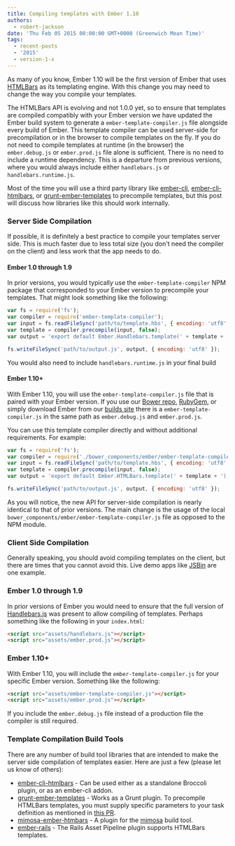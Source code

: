 ```yaml
---
title: Compiling templates with Ember 1.10
authors:
  - robert-jackson
date: 'Thu Feb 05 2015 00:00:00 GMT+0000 (Greenwich Mean Time)'
tags:
  - recent-posts
  - '2015'
  - version-1-x
---
```



As many of you know, Ember 1.10 will be the first version of Ember that uses [HTMLBars](https://github.com/tildeio/htmlbars) as its templating engine. With this change you may need to change the way you compile your templates.

The HTMLBars API is evolving and not 1.0.0 yet, so to ensure that templates are compiled compatibly with your Ember version we have updated the Ember build system to generate a `ember-template-compiler.js` file alongside every build of Ember. This template compiler can be used server-side for precompilation or in the browser to compile templates on the fly. If you do not need to compile templates at runtime (in the browser) the `ember.debug.js` or `ember.prod.js` file alone is sufficient. There is no need to include a runtime dependency. This is a departure from previous versions, where you would always include either `handlebars.js` or `handlebars.runtime.js`.

Most of the time you will use a third party library like [ember-cli](https://github.com/ember-cli/ember-cli), [ember-cli-htmlbars](https://github.com/rondale-sc/ember-cli-htmlbars), or [grunt-ember-templates](https://github.com/dgeb/grunt-ember-templates) to precompile templates, but this post will discuss how libraries like this should work internally.

### Server Side Compilation

If possible, it is definitely a best practice to compile your templates server side. This is much faster due to less total size (you don't need the compiler on the client) and less work that the app needs to do.

#### Ember 1.0 through 1.9

In prior versions, you would typically use the `ember-template-compiler` NPM package that corresponded to your Ember version to precompile your templates. That might look something like the following:

```javascript
var fs = require('fs');
var compiler = require('ember-template-compiler');
var input = fs.readFileSync('path/to/template.hbs', { encoding: 'utf8' });
var template = compiler.precompile(input, false);
var output = 'export default Ember.Handlebars.template(' + template + ');';

fs.writeFileSync('path/to/output.js', output, { encoding: 'utf8' });
```

You would also need to include `handlebars.runtime.js` in your final build

#### Ember 1.10+

With Ember 1.10, you will use the `ember-template-compiler.js` file that is paired with your Ember version. If you use our [Bower repo](https://github.com/components/ember), [RubyGem](https://rubygems.org/gems/ember-source), or simply download Ember from our [builds site](http://emberjs.com/builds/) there is a `ember-template-compiler.js` in the same path as `ember.debug.js` and `ember.prod.js`.

You can use this template compiler directly  and without additional requirements. For example:

```javascript
var fs = require('fs');
var compiler = require('./bower_components/ember/ember-template-compiler');
var input = fs.readFileSync('path/to/template.hbs', { encoding: 'utf8' });
var template = compiler.precompile(input, false);
var output = 'export default Ember.HTMLBars.template(' + template + ');';

fs.writeFileSync('path/to/output.js', output, { encoding: 'utf8' });
```

As you will notice, the new API for server-side compilation is nearly identical to that of prior versions. The main change is the usage of the local `bower_components/ember/ember-template-compiler.js` file as opposed to the NPM module.

### Client Side Compilation

Generally speaking, you should avoid compiling templates on the client, but there are times that you cannot avoid this. Live demo apps like [JSBin](http://emberjs.jsbin.com) are one example.

### Ember 1.0 through 1.9

In prior versions of Ember you would need to ensure that the full version of [Handlebars.js](handlebarsjs.com) was present to allow compiling of templates. Perhaps something like the following in your `index.html`:

```html
<script src="assets/handlebars.js"></script>
<script src="assets/ember.prod.js"></script>
```

### Ember 1.10+

With Ember 1.10, you will include the `ember-template-compiler.js` for your specific Ember version.  Something like the following:

```html
<script src="assets/ember-template-compiler.js"></script>
<script src="assets/ember.prod.js"></script>
```

If you include the `ember.debug.js` file instead of a production file the compiler is still required.

### Template Compilation Build Tools

There are any number of build tool libraries that are intended to make the server side compilation of templates easier. Here are just a few (please let us know of others):

* [ember-cli-htmlbars](https://github.com/rondale-sc/ember-cli-htmlbars) - Can be used either as a standalone Broccoli plugin, or as an ember-cli addon.
* [grunt-ember-templates](https://github.com/dgeb/grunt-ember-templates) - Works as a Grunt plugin. To precompile HTMLBars templates, you must supply specific parameters to your task definition as mentioned in [this PR](https://github.com/dgeb/grunt-ember-templates/pull/77).
* [mimosa-ember-htmbars](https://github.com/dbashford/mimosa-ember-htmlbars) - A plugin for the [mimosa](http://mimosa.io/) build tool.
* [ember-rails](https://github.com/emberjs/ember-rails) - The Rails Asset Pipeline plugin supports HTMLBars templates.
